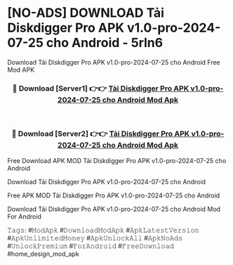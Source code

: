# [NO-ADS] DOWNLOAD Tải Diskdigger Pro APK v1.0-pro-2024-07-25 cho Android - 5rln6
Download Tải Diskdigger Pro APK v1.0-pro-2024-07-25 cho Android Free Mod APK

<div align="center">
<h3>🔴 Download [Server1] 👉👉 <a href="https://apk-comot.site?title=Tải_Diskdigger_Pro_APK_v1.0-pro-2024-07-25_cho_Android">Tải Diskdigger Pro APK v1.0-pro-2024-07-25 cho Android Mod Apk</a></h3><br>

<h3>🔴 Download [Server2] 👉👉 <a href="https://apk-comot.site?title=Tải_Diskdigger_Pro_APK_v1.0-pro-2024-07-25_cho_Android">Tải Diskdigger Pro APK v1.0-pro-2024-07-25 cho Android Mod Apk</a></h3>
</div>


Free Download APK MOD Tải Diskdigger Pro APK v1.0-pro-2024-07-25 cho Android

Download Tải Diskdigger Pro APK v1.0-pro-2024-07-25 cho Android 

Free APK MOD Tải Diskdigger Pro APK v1.0-pro-2024-07-25 cho Android 

Download Tải Diskdigger Pro APK v1.0-pro-2024-07-25 cho Android Mod For Android

𝚃𝚊𝚐𝚜: #𝙼𝚘𝚍𝙰𝚙𝚔 #𝙳𝚘𝚠𝚗𝚕𝚘𝚊𝚍𝙼𝚘𝚍𝙰𝚙𝚔 #𝙰𝚙𝚔𝙻𝚊𝚝𝚎𝚜𝚝𝚅𝚎𝚛𝚜𝚒𝚘𝚗 #𝙰𝚙𝚔𝚄𝚗𝚕𝚒𝚖𝚒𝚝𝚎𝚍𝙼𝚘𝚗𝚎𝚢 #𝙰𝚙𝚔𝚄𝚗𝚕𝚘𝚌𝚔𝙰𝚕𝚕 #𝙰𝚙𝚔𝙽𝚘𝙰𝚍𝚜 #𝚄𝚗𝚕𝚘𝚌𝚔𝙿𝚛𝚎𝚖𝚒𝚞𝚖 #𝙵𝚘𝚛𝙰𝚗𝚍𝚛𝚘𝚒𝚍 #𝙵𝚛𝚎𝚎𝙳𝚘𝚠𝚗𝚕𝚘𝚊𝚍 #home_design_mod_apk